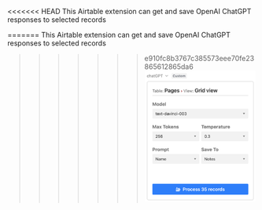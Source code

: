 <<<<<<< HEAD
This Airtable extension can get and save OpenAI ChatGPT responses to selected records

=======
This Airtable extension can get and save OpenAI ChatGPT responses to selected records

>>>>>>> e910fc8b3767c385573eee70fe23865612865da6
![Screenshot](screen.png "OpenAI ChatGPT response to Airtable")